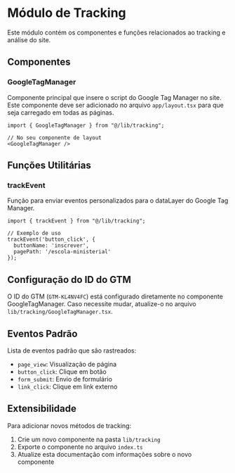 # Módulo de Tracking

Este módulo contém os componentes e funções relacionados ao tracking e análise do site.

## Componentes

### GoogleTagManager

Componente principal que insere o script do Google Tag Manager no site. Este componente deve ser adicionado no arquivo `app/layout.tsx` para que seja carregado em todas as páginas.

```tsx
import { GoogleTagManager } from "@/lib/tracking";

// No seu componente de layout
<GoogleTagManager />
```

## Funções Utilitárias

### trackEvent

Função para enviar eventos personalizados para o dataLayer do Google Tag Manager.

```tsx
import { trackEvent } from "@/lib/tracking";

// Exemplo de uso
trackEvent('button_click', { 
  buttonName: 'inscrever',
  pagePath: '/escola-ministerial'
});
```

## Configuração do ID do GTM

O ID do GTM (`GTM-KL4NV4FC`) está configurado diretamente no componente GoogleTagManager. Caso necessite mudar, atualize-o no arquivo `lib/tracking/GoogleTagManager.tsx`.

## Eventos Padrão

Lista de eventos padrão que são rastreados:

- `page_view`: Visualização de página
- `button_click`: Clique em botão 
- `form_submit`: Envio de formulário
- `link_click`: Clique em link externo

## Extensibilidade

Para adicionar novos métodos de tracking:

1. Crie um novo componente na pasta `lib/tracking`
2. Exporte o componente no arquivo `index.ts`
3. Atualize esta documentação com informações sobre o novo componente 